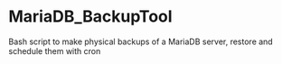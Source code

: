 # MariaDB_BackupTool
Bash script to make physical backups of a MariaDB server, restore and schedule them with cron
